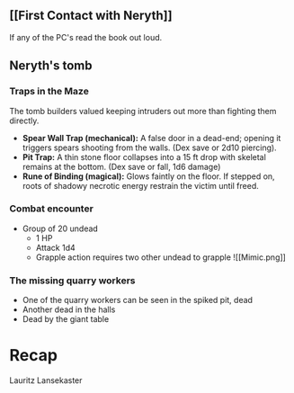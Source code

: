 ## **[[First Contact with Neryth]]**
If any of the PC's read the book out loud.
## Neryth's tomb
### **Traps in the Maze**

The tomb builders valued keeping intruders out more than fighting them directly.

- **Spear Wall Trap (mechanical):** A false door in a dead-end; opening it triggers spears shooting from the walls. (Dex save or 2d10 piercing).
- **Pit Trap:** A thin stone floor collapses into a 15 ft drop with skeletal remains at the bottom. (Dex save or fall, 1d6 damage)
- **Rune of Binding (magical):** Glows faintly on the floor. If stepped on, roots of shadowy necrotic energy restrain the victim until freed.
### Combat encounter
- Group of 20 undead 
	- 1 HP 
	- Attack 1d4
	- Grapple action requires two other undead to grapple
![[Mimic.png]]
### The missing quarry workers
- One of the quarry workers can be seen in the spiked pit, dead
- Another dead in the halls 
- Dead by the giant table




# Recap
Lauritz Lansekaster

